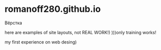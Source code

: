 # romanoff280.github.io
Вёрстка

here are examples of site layouts, not REAL WORK!)
)))only training works!

my first experience on web desing)
